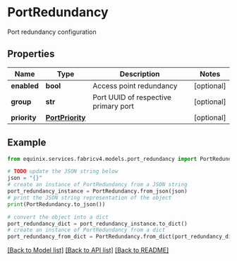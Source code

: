 # PortRedundancy

Port redundancy configuration

## Properties

Name | Type | Description | Notes
------------ | ------------- | ------------- | -------------
**enabled** | **bool** | Access point redundancy | [optional] 
**group** | **str** | Port UUID of respective primary port | [optional] 
**priority** | [**PortPriority**](PortPriority.md) |  | [optional] 

## Example

```python
from equinix.services.fabricv4.models.port_redundancy import PortRedundancy

# TODO update the JSON string below
json = "{}"
# create an instance of PortRedundancy from a JSON string
port_redundancy_instance = PortRedundancy.from_json(json)
# print the JSON string representation of the object
print(PortRedundancy.to_json())

# convert the object into a dict
port_redundancy_dict = port_redundancy_instance.to_dict()
# create an instance of PortRedundancy from a dict
port_redundancy_from_dict = PortRedundancy.from_dict(port_redundancy_dict)
```
[[Back to Model list]](../README.md#documentation-for-models) [[Back to API list]](../README.md#documentation-for-api-endpoints) [[Back to README]](../README.md)


